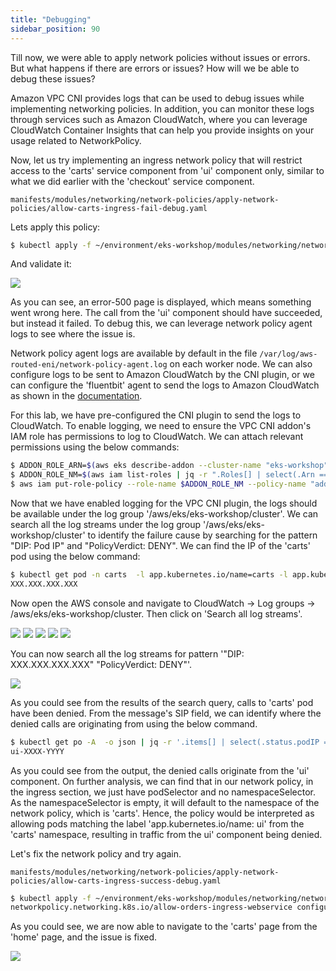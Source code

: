 ```yaml
---
title: "Debugging"
sidebar_position: 90
---
```


Till now, we were able to apply network policies without issues or errors. But what happens if there are errors or issues? How will we be able to debug these issues?

Amazon VPC CNI provides logs that can be used to debug issues while implementing networking policies. In addition, you can monitor these logs through services such as Amazon CloudWatch, where you can leverage CloudWatch Container Insights that can help you provide insights on your usage related to NetworkPolicy.

Now, let us try implementing an ingress network policy that will restrict access to the 'carts' service component from 'ui' component only, similar to what we did earlier with the 'checkout' service component.

```file
manifests/modules/networking/network-policies/apply-network-policies/allow-carts-ingress-fail-debug.yaml
```

Lets apply this policy:

```bash wait=30
$ kubectl apply -f ~/environment/eks-workshop/modules/networking/network-policies/apply-network-policies/allow-carts-ingress-fail-debug.yaml
```

And validate it:

<browser url='http://k8s-ui-albui-634ca3fbcb-7612561.us-west-2.elb.amazonaws.com/cart'>
<img src={require('@site/static/img/sample-app-screens/error-500.png').default}/>
</browser>

As you can see, an error-500 page is displayed, which means something went wrong here. The call from the 'ui' component should have succeeded, but instead it failed. To debug this, we can leverage network policy agent logs to see where the issue is.

Network policy agent logs are available by default in the file `/var/log/aws-routed-eni/network-policy-agent.log` on each worker node. We can also configure logs to be sent to Amazon CloudWatch by the CNI plugin, or we can configure the 'fluentbit' agent to send the logs to Amazon CloudWatch as shown in the [documentation](https://docs.aws.amazon.com/eks/latest/userguide/cni-network-policy.html#network-policies-troubleshooting).

For this lab, we have pre-configured the CNI plugin to send the logs to CloudWatch. To enable logging, we need to ensure the VPC CNI addon's IAM role has permissions to log to CloudWatch. We can attach relevant permissions using the below commands:

```bash wait=30
$ ADDON_ROLE_ARN=$(aws eks describe-addon --cluster-name "eks-workshop" --addon-name "vpc-cni" | jq -r '.addon.serviceAccountRoleArn')
$ ADDON_ROLE_NM=$(aws iam list-roles | jq -r ".Roles[] | select(.Arn == \"$ADDON_ROLE_ARN\") | .RoleName")
$ aws iam put-role-policy --role-name $ADDON_ROLE_NM --policy-name "addon.cwlogs.allow" --policy-document '{"Version": "2012-10-17", "Statement": [ { "Sid": "VisualEditor0", "Effect": "Allow", "Action": ["logs:DescribeLogGroups", "logs:CreateLogGroup", "logs:CreateLogStream", "logs:PutLogEvents"], "Resource": "*" }]}'
```

Now that we have enabled logging for the VPC CNI plugin, the logs should be available under the log group '/aws/eks/eks-workshop/cluster'. We can search all the log streams under the log group '/aws/eks/eks-workshop/cluster' to identify the failure cause by searching for the pattern "DIP: Pod IP" and "PolicyVerdict: DENY". We can find the IP of the 'carts' pod using the below command:

```bash test=false
$ kubectl get pod -n carts  -l app.kubernetes.io/name=carts -l app.kubernetes.io/component=service -o json | jq -r '.items[].status.podIP'
XXX.XXX.XXX.XXX
```

Now open the AWS console and navigate to CloudWatch -> Log groups -> /aws/eks/eks-workshop/cluster. Then click on 'Search all log streams'.

<browser url='https://us-west-2.console.aws.amazon.com/cloudwatch/home?region=us-west-2#home:'>
<img src={require('@site/static/img/cloudwatch/cw-main.png').default}/>
</browser>

<browser url='https://us-west-2.console.aws.amazon.com/cloudwatch/home?region=us-west-2#logsV2:log-groups'>
<img src={require('@site/static/img/cloudwatch/cw-loggroup.png').default}/>
</browser>

<browser url='https://us-west-2.console.aws.amazon.com/cloudwatch/home?region=us-west-2#logsV2:log-groups'>
<img src={require('@site/static/img/cloudwatch/cw-loggroup-selected.png').default}/>
</browser>

<browser url='https://us-west-2.console.aws.amazon.com/cloudwatch/home?region=us-west-2#logsV2:log-groups'>
<img src={require('@site/static/img/cloudwatch/cw-loggroup-search.png').default}/>
</browser>

<browser url='https://us-west-2.console.aws.amazon.com/cloudwatch/home?region=us-west-2#logsV2:log-groups'>
<img src={require('@site/static/img/cloudwatch/cw-loggroup-searchresults.png').default}/>
</browser>

You can now search all the log streams for pattern '"DIP: XXX.XXX.XXX.XXX" "PolicyVerdict: DENY"'.

<browser url='https://us-west-2.console.aws.amazon.com/cloudwatch/home?region=us-west-2#logsV2:log-groups'>
<img src={require('@site/static/img/cloudwatch/cw-loggroup-searchresults-deny.png').default}/>
</browser>

As you could see from the results of the search query, calls to 'carts' pod have been denied. From the message's SIP field, we can identify where the denied calls are originating from using the below command.

```bash
$ kubectl get po -A  -o json | jq -r '.items[] | select(.status.podIP == "REPLACE WITH SIP FIELD") | .metadata.name'
ui-XXXX-YYYY
```

As you could see from the output, the denied calls originate from the 'ui' component. On further analysis, we can find that in our network policy, in the ingress section, we just have podSelector and no namespaceSelector. As the namespaceSelector is empty, it will default to the namespace of the network policy, which is 'carts'. Hence, the policy would be interpreted as allowing pods matching the label 'app.kubernetes.io/name: ui' from the 'carts' namespace, resulting in traffic from the ui' component being denied.

Let's fix the network policy and try again.

```file
manifests/modules/networking/network-policies/apply-network-policies/allow-carts-ingress-success-debug.yaml
```

```bash
$ kubectl apply -f ~/environment/eks-workshop/modules/networking/network-policies/apply-network-policies/allow-carts-ingress-success-debug.yaml
networkpolicy.networking.k8s.io/allow-orders-ingress-webservice configured
```

As you could see, we are now able to navigate to the 'carts' page from the 'home' page, and the issue is fixed.

<browser url='http://k8s-ui-albui-634ca3fbcb-952136118.us-west-2.elb.amazonaws.com/home'>
<img src={require('@site/static/img/sample-app-screens/cart.png').default}/>
</browser>